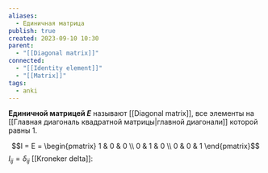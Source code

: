 ```yaml
---
aliases:
  - Единичная матрица
publish: true
created: 2023-09-10 10:30
parent:
  - "[[Diagonal matrix]]"
connected:
  - "[[Identity element]]"
  - "[[Matrix]]"
tags:
  - anki
---
```


**Единичной матрицей $E$** называют [[Diagonal matrix]], все элементы на [[Главная диагональ квадратной матрицы|главной диагонали]]  которой равны 1.

$$I = E = \begin{pmatrix} 1 & 0 & 0 \\ 0 & 1 & 0 \\ 0 & 0 & 1 \end{pmatrix}$$
$I_{ij} = \delta_{ij}$  [[Kroneker delta]]:




